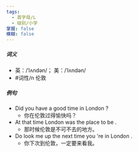 ```yaml
---
tags:
  - 首字母/L
  - 级别/小学
掌握: false
模糊: false
---
```

##### 词义
- 英：/ˈlʌndən/； 美：/ˈlʌndən/
- #词性/n  伦敦
##### 例句
- Did you have a good time in London ?
	- 你在伦敦过得愉快吗？
- At that time London was the place to be .
	- 那时候伦敦是不可不去的地方。
- Do look me up the next time you 're in London .
	- 你下次到伦敦，一定要来看我。
